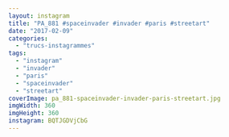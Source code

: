 ```yaml
---
layout: instagram
title: "PA_881 #spaceinvader #invader #paris #streetart"
date: "2017-02-09"
categories: 
  - "trucs-instagrammes"
tags: 
  - "instagram"
  - "invader"
  - "paris"
  - "spaceinvader"
  - "streetart"
coverImage: pa_881-spaceinvader-invader-paris-streetart.jpg
imgWidth: 360
imgHeight: 360
instagram: BQTJGDVjCbG
---
```

